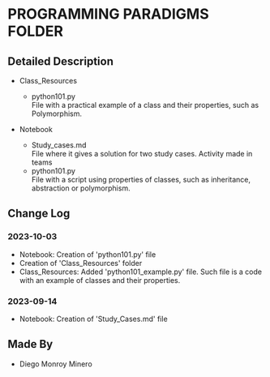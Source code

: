 # PROGRAMMING PARADIGMS FOLDER

## Detailed Description
* Class_Resources  
    * python101.py <br> File with a practical example of a class and their properties, such as Polymorphism.

* Notebook
    * Study_cases.md <br> File where it gives a solution for two study cases. Activity made in teams
    * python101.py <br> File with a script using properties of classes, such as inheritance, abstraction or polymorphism.

## Change Log
### 2023-10-03
- Notebook: Creation of 'python101.py' file
- Creation of 'Class_Resources' folder
- Class_Resources: Added 'python101_example.py' file. Such file is a code with an example of classes and their properties. 

### 2023-09-14
- Notebook: Creation of 'Study_Cases.md' file

## Made By
* Diego Monroy Minero